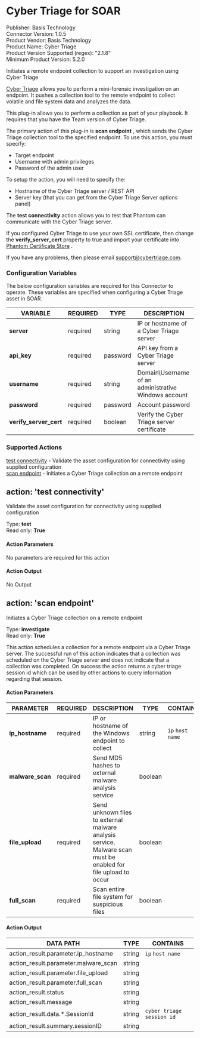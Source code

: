 [comment]: # "Auto-generated SOAR connector documentation"
# Cyber Triage for SOAR

Publisher: Basis Technology  
Connector Version: 1\.0\.5  
Product Vendor: Basis Technology  
Product Name: Cyber Triage  
Product Version Supported (regex): "2\.1\.8"  
Minimum Product Version: 5\.2\.0  

Initiates a remote endpoint collection to support an investigation using Cyber Triage


[Cyber Triage](https://www.cybertriage.com/?utm_source=Phantom) allows you to perform a
mini-forensic investigation on an endpoint. It pushes a collection tool to the remote endpoint to
collect volatile and file system data and analyzes the data.

This plug-in allows you to perform a collection as part of your playbook. It requires that you have
the Team version of Cyber Triage.

The primary action of this plug-in is **scan endpoint** , which sends the Cyber Triage collection
tool to the specified endpoint. To use this action, you must specify:

-   Target endpoint
-   Username with admin privileges
-   Password of the admin user

To setup the action, you will need to specify the:

-   Hostname of the Cyber Triage server / REST API
-   Server key (that you can get from the Cyber Triage Server options panel)

The **test connectivity** action allows you to test that Phantom can communicate with the Cyber
Triage server.

If you configured Cyber Triage to use your own SSL certificate, then change the
**verify_server_cert** property to true and import your certificate into [Phantom Certificate
Store](https://my.phantom.us/kb/16/) .

If you have any problems, then please email support@cybertriage.com.


### Configuration Variables
The below configuration variables are required for this Connector to operate.  These variables are specified when configuring a Cyber Triage asset in SOAR.

VARIABLE | REQUIRED | TYPE | DESCRIPTION
-------- | -------- | ---- | -----------
**server** |  required  | string | IP or hostname of a Cyber Triage server
**api\_key** |  required  | password | API key from a Cyber Triage server
**username** |  required  | string | Domain\\Username of an administrative Windows account
**password** |  required  | password | Account password
**verify\_server\_cert** |  required  | boolean | Verify the Cyber Triage server certificate

### Supported Actions  
[test connectivity](#action-test-connectivity) - Validate the asset configuration for connectivity using supplied configuration  
[scan endpoint](#action-scan-endpoint) - Initiates a Cyber Triage collection on a remote endpoint  

## action: 'test connectivity'
Validate the asset configuration for connectivity using supplied configuration

Type: **test**  
Read only: **True**

#### Action Parameters
No parameters are required for this action

#### Action Output
No Output  

## action: 'scan endpoint'
Initiates a Cyber Triage collection on a remote endpoint

Type: **investigate**  
Read only: **True**

This action schedules a collection for a remote endpoint via a Cyber Triage server\. The successful run of this action indicates that a collection was scheduled on the Cyber Triage server and does not indicate that a collection was completed\. On success the action returns a cyber triage session id which can be used by other actions to query information regarding that session\.

#### Action Parameters
PARAMETER | REQUIRED | DESCRIPTION | TYPE | CONTAINS
--------- | -------- | ----------- | ---- | --------
**ip\_hostname** |  required  | IP or hostname of the Windows endpoint to collect | string |  `ip`  `host name` 
**malware\_scan** |  required  | Send MD5 hashes to external malware analysis service | boolean | 
**file\_upload** |  required  | Send unknown files to external malware analysis service\. Malware scan must be enabled for file upload to occur | boolean | 
**full\_scan** |  required  | Scan entire file system for suspicious files | boolean | 

#### Action Output
DATA PATH | TYPE | CONTAINS
--------- | ---- | --------
action\_result\.parameter\.ip\_hostname | string |  `ip`  `host name` 
action\_result\.parameter\.malware\_scan | string | 
action\_result\.parameter\.file\_upload | string | 
action\_result\.parameter\.full\_scan | string | 
action\_result\.status | string | 
action\_result\.message | string | 
action\_result\.data\.\*\.SessionId | string |  `cyber triage session id` 
action\_result\.summary\.sessionID | string | 